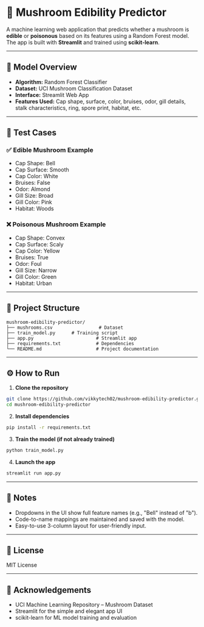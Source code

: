 # 🍄 Mushroom Edibility Predictor

A machine learning web application that predicts whether a mushroom is **edible** or **poisonous** based on its features using a Random Forest model. The app is built with **Streamlit** and trained using **scikit-learn**.

---

## 🧠 Model Overview

- **Algorithm:** Random Forest Classifier  
- **Dataset:** UCI Mushroom Classification Dataset  
- **Interface:** Streamlit Web App  
- **Features Used:** Cap shape, surface, color, bruises, odor, gill details, stalk characteristics, ring, spore print, habitat, etc.

---

## 🧪 Test Cases

### ✅ Edible Mushroom Example
- Cap Shape: Bell  
- Cap Surface: Smooth  
- Cap Color: White  
- Bruises: False  
- Odor: Almond  
- Gill Size: Broad  
- Gill Color: Pink  
- Habitat: Woods  

### ❌ Poisonous Mushroom Example
- Cap Shape: Convex  
- Cap Surface: Scaly  
- Cap Color: Yellow  
- Bruises: True  
- Odor: Foul  
- Gill Size: Narrow  
- Gill Color: Green  
- Habitat: Urban  

---

## 📁 Project Structure

```
mushroom-edibility-predictor/
├── mushrooms.csv                 # Dataset
├── train_model.py      # Training script
├── app.py                       # Streamlit app
├── requirements.txt             # Dependencies
└── README.md                    # Project documentation
```

---

## ⚙️ How to Run

1. **Clone the repository**

```bash
git clone https://github.com/vikkytech02/mushroom-edibility-predictor.git
cd mushroom-edibility-predictor
```

2. **Install dependencies**

```bash
pip install -r requirements.txt
```

3. **Train the model (if not already trained)**

```bash
python train_model.py
```

4. **Launch the app**

```bash
streamlit run app.py
```

---

## 🧾 Notes

- Dropdowns in the UI show full feature names (e.g., "Bell" instead of "b").
- Code-to-name mappings are maintained and saved with the model.
- Easy-to-use 3-column layout for user-friendly input.

---

## 📜 License

MIT License

---

## 🙏 Acknowledgements

- UCI Machine Learning Repository – Mushroom Dataset  
- Streamlit for the simple and elegant app UI  
- scikit-learn for ML model training and evaluation
